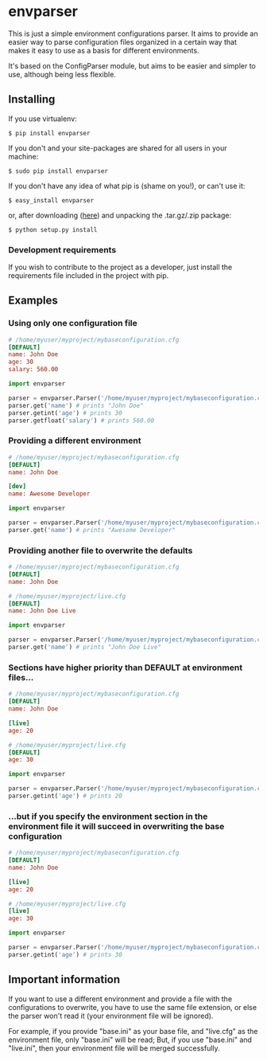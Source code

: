 # envparser
This is just a simple environment configurations parser. It aims to provide an easier way to parse configuration files
organized in a certain way that makes it easy to use as a basis for different environments.

It's based on the ConfigParser module, but aims to be easier and simpler to use, although being less flexible.

## Installing
If you use virtualenv:

```
$ pip install envparser
```

If you don't and your site-packages are shared for all users in your machine:

```
$ sudo pip install envparser
```

If you don't have any idea of what pip is (shame on you!), or can't use it:

```
$ easy_install envparser
```

or, after downloading ([here](http://pypi.python.org/pypi/envparser/)) and unpacking the .tar.gz/.zip package:

```
$ python setup.py install
```

### Development requirements
If you wish to contribute to the project as a developer, just install the requirements file included in the project with pip.

## Examples

### Using only one configuration file

```cfg
# /home/myuser/myproject/mybaseconfiguration.cfg
[DEFAULT]
name: John Doe
age: 30
salary: 560.00
```

```python
import envparser

parser = envparser.Parser('/home/myuser/myproject/mybaseconfiguration.cfg')
parser.get('name') # prints "John Doe"
parser.getint('age') # prints 30
parser.getfloat('salary') # prints 560.00
```

### Providing a different environment

```cfg
# /home/myuser/myproject/mybaseconfiguration.cfg
[DEFAULT]
name: John Doe

[dev]
name: Awesome Developer
```

```python
import envparser

parser = envparser.Parser('/home/myuser/myproject/mybaseconfiguration.cfg', 'dev')
parser.get('name') # prints "Awesome Developer"
```

### Providing another file to overwrite the defaults

```cfg
# /home/myuser/myproject/mybaseconfiguration.cfg
[DEFAULT]
name: John Doe
```

```cfg
# /home/myuser/myproject/live.cfg
[DEFAULT]
name: John Doe Live
```

```python
import envparser

parser = envparser.Parser('/home/myuser/myproject/mybaseconfiguration.cfg', 'live')
parser.get('name') # prints "John Doe Live"
```

### Sections have higher priority than DEFAULT at environment files...

```cfg
# /home/myuser/myproject/mybaseconfiguration.cfg
[DEFAULT]
name: John Doe

[live]
age: 20
```

```cfg
# /home/myuser/myproject/live.cfg
[DEFAULT]
age: 30
```

```python
import envparser

parser = envparser.Parser('/home/myuser/myproject/mybaseconfiguration.cfg', 'live')
parser.getint('age') # prints 20
```

### ...but if you specify the environment section in the environment file it will succeed in overwriting the base configuration

```cfg
# /home/myuser/myproject/mybaseconfiguration.cfg
[DEFAULT]
name: John Doe

[live]
age: 20
```

```cfg
# /home/myuser/myproject/live.cfg
[live]
age: 30
```

```python
import envparser

parser = envparser.Parser('/home/myuser/myproject/mybaseconfiguration.cfg', 'live')
parser.getint('age') # prints 30
```

## Important information

If you want to use a different environment and provide a file with the configurations to overwrite, you have to use the
same file extension, or else the parser won't read it (your environment file will be ignored).

For example, if you provide "base.ini" as your base file, and "live.cfg" as the environment file, only "base.ini" will
be read; But, if you use "base.ini" and "live.ini", then your environment file will be merged successfully.